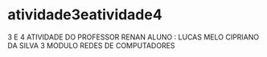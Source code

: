 # atividade3eatividade4
3 E 4 ATIVIDADE DO PROFESSOR RENAN 
ALUNO : LUCAS MELO CIPRIANO DA SILVA
3 MODULO REDES DE COMPUTADORES





